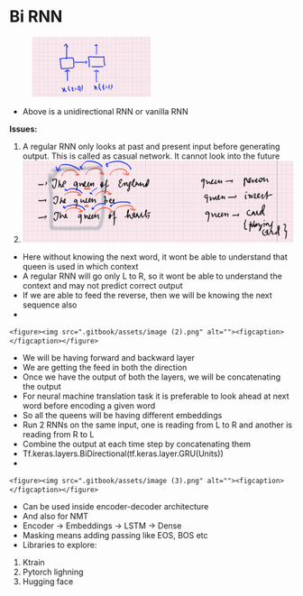 # Bi RNN

<figure><img src=".gitbook/assets/image.png" alt="" width="210"><figcaption></figcaption></figure>

* Above is a unidirectional RNN or vanilla RNN

**Issues:**

1. A regular RNN only looks at past and present input before generating output. This is called as casual network. It cannot look into the future
2. ![](<.gitbook/assets/image (1).png>)

* Here without knowing the next word, it wont be able to understand that queen is used in which context
* A regular RNN will go only L to R, so it wont be able to understand the context and may not predict correct output
* If we are able to feed the reverse, then we will be knowing the next sequence also
*

    <figure><img src=".gitbook/assets/image (2).png" alt=""><figcaption></figcaption></figure>
* We will be having forward and backward layer
* We are getting the feed in both the direction
* Once we have the output of both the layers, we will be concatenating the output
* For neural machine translation task it is preferable to look ahead at next word before encoding a given word
* So all the queens will be having different embeddings
* Run 2 RNNs on the same input, one is reading from L to R and another is reading from R to L
* Combine the output at each time step by concatenating them
* Tf.keras.layers.BiDirectional(tf.keras.layer.GRU(Units))&#x20;
*

    <figure><img src=".gitbook/assets/image (3).png" alt=""><figcaption></figcaption></figure>
* Can be used inside encoder-decoder architecture
* And also for NMT
* Encoder -> Embeddings -> LSTM -> Dense
* Masking means adding passing like EOS, BOS etc
* Libraries to explore:

1. Ktrain
2. Pytorch lighning
3. Hugging face

&#x20;

